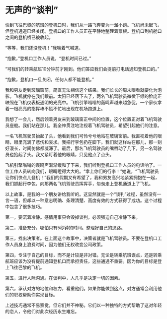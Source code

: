 # 无声的“谈判”

快到飞往巴黎的航班的登机口时，我们从一路飞奔变为一溜小跑。飞机尚未起飞，但登机通道已经关闭。登机口的工作人员正在平静地整理着票根。登机口到机舱口之间的登机桥已被收起。 

“等等，我们还没登机！”我喘着气喊道。 

“抱歉，”登机口工作人员说，“登机时间已过。” 

“可我们的转乘航班10分钟前才刚到。他们答应我们会提前打电话通知登机口的。” 

“抱歉，登机口一旦关闭，任何人都不能登机。” 

我和男友走到玻璃窗前，简直无法相信这个结果。我们长长的周末眼看就要化为泡影。飞机就停在我们眼前。太阳已经落下去了，两名飞机驾驶员微微下倾的脸庞正映照在飞机仪表板通明的光亮中。飞机引擎嗡嗡的轰鸣声越来越急促，一个家伙拿着一根亮亮的指挥棒不慌不忙地出现在机场跑道上。 

我想了一会儿，然后领着男友来到玻璃窗正中间的位置，这个位置正对着飞机驾驶员座舱。我们站在那儿，我全神贯注地注视着飞机驾驶员，希望引起他们的注意。 

一名飞机驾驶员抬起了头，他看到我们可怜兮兮地站在玻璃窗前。我直视着他的眼睛，眼里充满了悲伤和哀求。我把行李包扔在脚下。我们就这样站在那儿，那一刻好漫长，时间仿佛都凝滞了。最后，那名飞机驾驶员的嘴唇动了几下，另一名驾驶员也抬起了头。我又紧盯着他的眼睛，只见他点了点头。 

飞机引擎嗡嗡的轰鸣声渐渐缓和了下来，我们听到登机口工作人员的电话响了。一位工作人员转向我们，眼睛瞪得大大的。“拿上你们的行李！”她说，“飞机驾驶员让你们快点儿登机！”我们的假期又有希望了，我和男友高兴地紧紧拥抱在一起，我们抓起行李包，向那两名飞机驾驶员挥挥手，匆匆走上登机通道上了飞机。 

以上故事，是我的一个朋友讲给我听的。这显然就是一个“谈判”过程，虽然没有一言一语，但却以一种意志明确、条理清楚、高度有效的方式获得了成功。这个过程中包含了很多技巧。 

第一，要沉着冷静。感情用事只会毁掉谈判，必须强迫自己冷静下来。 

第二，准备充分，哪怕只有5秒钟的时间。整理好自己的思路。 

第三，找出决策者。在上面这个故事中，决策者就是飞机驾驶员。不要在登机口工作人员身上浪费时间，因为他们无权改变公司政策。 

第四，专注于自己的目标，而不是计较是非对错。无论是转乘航班误点，还是转乘航班应该为没有提前通知登机口而承担责任，这些通通不重要。因为你的目标是登上飞往巴黎的飞机。 

第五，进行人际沟通。在谈判中，人几乎是决定一切的因素。 

第六，承认对方的地位和权力，看重他们。如果你能做到这点，对方通常会利用他们的职权帮助你实现目标。 

上述技巧通常不易察觉，但它们并不神秘。它们以一种独特的方式帮助了这对年轻的恋人，令他们对此次经历永生难忘。
